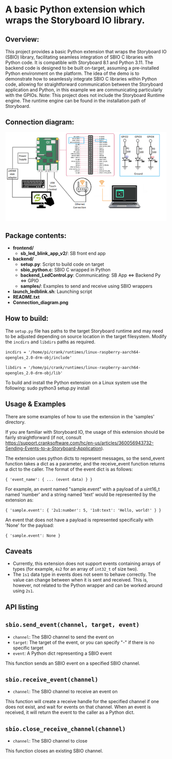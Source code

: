 # A basic Python extension which wraps the Storyboard IO library.

## Overview:
This project provides a basic Python extension that wraps the Storyboard IO (SBIO) library, facilitating seamless integration of SBIO C libraries with Python code. It is compatible with Storyboard 8.1 and Python 3.11. The backend code is designed to be built on-target, assuming a pre-installed Python environment on the platform. The idea of the demo is to demonstrate how to seamlessly integrate SBIO C libraries within Python code, allowing for straightforward communication between the Storyboard application and Python, in this example we are communicating particularly with the GPIOs.
Note: This project does not include the Storyboard Runtime engine. The runtime engine can be found in the installation path of Storyboard.

## Connection diagram:
![alt text](https://github.com/MaximilianoZa/crank_sbio_extensions/blob/main/python_sbio_rpi5_led_demo/Connection_diagram.png?raw=true)

## Package contents:
- **frontend/**
  - **sb_led_blink_app_v2/**: SB front end app
- **backend/**
  - **setup.py**: Script to build code on target
  - **sbio_python.c**: SBIO C wrapped in Python
  - **backend_LedControl.py**: Communicating: SB App <=> Backend Py <=> GPIO
  - **samples/**: Examples to send and receive using SBIO wrappers
- **launch_ledblink.sh**: Launching script
- **README.txt**
- **Connection_diagram.png**

## How to build:
The `setup.py` file has paths to the target Storyboard runtime and may need to be adjusted depending on source location in the target filesystem. Modify the `incdirs` and `libdirs` paths as required.

`incdirs = '/home/pi/crank/runtimes/linux-raspberry-aarch64-opengles_2.0-drm-obj/include'`

`libdirs = '/home/pi/crank/runtimes/linux-raspberry-aarch64-opengles_2.0-drm-obj/lib'`

To build and install the Python extension on a Linux system use the following:
sudo python3 setup.py install

## Usage & Examples
There are some examples of how to use the extension in the 'samples' directory.

If you are familiar with Storyboard IO, the usage of this extension should be fairly straightforward (if not, consult https://support.cranksoftware.com/hc/en-us/articles/360056943732-Sending-Events-to-a-Storyboard-Application).

The extension uses python dicts to represent messages, so the send_event function takes a dict as a parameter, and the receive_event function returns a dict to the caller. The format of the event dict is as follows:

`{
	'event_name': {
		... (event data)
	}
}`

For example, an event named "sample.event" with a payload of a uint16_t named 'number' and a string named 'text' would be represented by the extension as:

`{
	'sample.event': {
		'2u1:number': 5,
		'1s0:text': 'Hello, world!'
	}
}`

An event that does not have a payload is represented specifically with 'None' for the payload:

`{
	'sample.event': None
}`

## Caveats
- Currently, this extension does not support events containing arrays of types (for example, `4s2` for an array of `int32_t` of size two).
- The `1s1` data type in events does not seem to behave correctly. The value can change between when it is sent and received. This is, however, not related to the Python wrapper and can be worked around using `2s1`.

## API listing

## `sbio.send_event(channel, target, event)`
- `channel`: The SBIO channel to send the event on
- `target`: The target of the event, or you can specify "-" if there is no specific target
- `event`: A Python dict representing a SBIO event

This function sends an SBIO event on a specified SBIO channel.

## `sbio.receive_event(channel)`
- `channel`: The SBIO channel to receive an event on

This function will create a receive handle for the specified channel if one does not exist, and wait for events on that channel. When an event is received, it will return the event to the caller as a Python dict.

## `sbio.close_receive_channel(channel)`
- `channel`: The SBIO channel to close

This function closes an existing SBIO channel.
